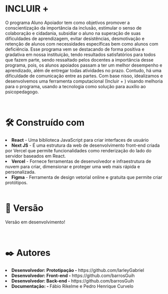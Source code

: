<H1>INCLUIR +</H1>

  <p>O programa Aluno Apoiador tem como objetivos promover a conscientização da importância da inclusão, estimular o senso de colaboração e cidadania, subsidiar o aluno na superação de suas dificuldades de aprendizagem, evitar desistências, desmotivação e retenção de alunos com necessidades específicas bem como alunos com deficiência.
  Esse programa vem se destacando de forma positiva e gradativa em nossa instituição, tendo resultados satisfatórios para todos que fazem parte, sendo ressaltado pelos docentes a importância desse programa, pois, os alunos apoiados passam a ter um melhor desempenho e aprendizado, além de entregar todas atividades no prazo. Contudo, há uma dificuldade de comunicação entre as partes. 
  Com base nisso, idealizamos e desenvolvemos uma ferramenta computacional (Incluir + ) visando melhoria para o programa, usando a tecnologia como solução para auxílio ao psicopedagogo.</p>
<br>
<H1>🛠️ Construído com</H1>
<li><strong>React</strong> - Uma biblioteca JavaScript para criar interfaces de usuário</li>
<li><strong>Next JS</strong> - É uma estrutura da web de desenvolvimento front-end criada por Vercel que permite funcionalidades como renderização do lado do servidor baseados em React. </li>
<li><strong>Vercel</strong> - Fornece ferramentas de desenvolvedor e infraestrutura de nuvem para criar, dimensionar e proteger uma web mais rápida e personalizada.</li>
<li><strong>Figma</strong> - Ferramenta de design vetorial online e gratuita que permite criar protótipos.</li>
<br>
<H1>📌 Versão</H1>
<p>Versão em desenvolvimento!</p>
<br>
<H1>✒️ Autores</H1>
<li><strong>Desenvolvedor: Prototipação - </strong>https://github.com/IarleyGabriel</li>
<li><strong>Desenvolvedor: Front-end - </strong>https://github.com/barrosGuih</li>
<li><strong>Desenvolvedor: Back-end - </strong>https://github.com/barrosGuih</li>
<li><strong>Documentação: - </strong>Fábio Rikelme e Pedro Henrique Curvelo</li>
